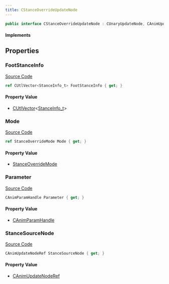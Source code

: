 ```yaml
---
title: CStanceOverrideUpdateNode
---
```


```csharp
public interface CStanceOverrideUpdateNode : CUnaryUpdateNode, CAnimUpdateNodeBase, ISchemaClass<CAnimUpdateNodeBase>, ISchemaClass<CUnaryUpdateNode>, ISchemaClass<CStanceOverrideUpdateNode>, ISchemaField, ISchemaClass, INativeHandle
```

#### Implements

## Properties

### FootStanceInfo

[Source Code](https://github.com/swiftly-solution/swiftlys2/blob/main/managed/src/SwiftlyS2.Generated/Schemas/Interfaces/CStanceOverrideUpdateNode.cs#L17)

```csharp
ref CUtlVector<StanceInfo_t> FootStanceInfo { get; }
```

#### Property Value

- [CUtlVector](/docs/api/-1)<[StanceInfo_t](/docs/api/shared/schemadefinitions/stanceinfo_t)>

### Mode

[Source Code](https://github.com/swiftly-solution/swiftlys2/blob/main/managed/src/SwiftlyS2.Generated/Schemas/Interfaces/CStanceOverrideUpdateNode.cs#L23)

```csharp
ref StanceOverrideMode Mode { get; }
```

#### Property Value

- [StanceOverrideMode](/docs/api/shared/schemadefinitions/stanceoverridemode)

### Parameter

[Source Code](https://github.com/swiftly-solution/swiftlys2/blob/main/managed/src/SwiftlyS2.Generated/Schemas/Interfaces/CStanceOverrideUpdateNode.cs#L21)

```csharp
CAnimParamHandle Parameter { get; }
```

#### Property Value

- [CAnimParamHandle](/docs/api/shared/schemadefinitions/canimparamhandle)

### StanceSourceNode

[Source Code](https://github.com/swiftly-solution/swiftlys2/blob/main/managed/src/SwiftlyS2.Generated/Schemas/Interfaces/CStanceOverrideUpdateNode.cs#L19)

```csharp
CAnimUpdateNodeRef StanceSourceNode { get; }
```

#### Property Value

- [CAnimUpdateNodeRef](/docs/api/shared/schemadefinitions/canimupdatenoderef)

